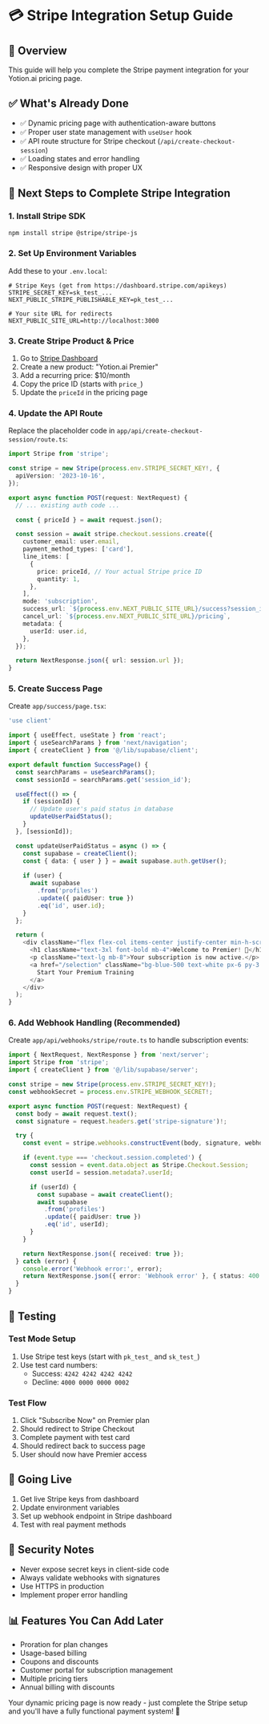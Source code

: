 # 💳 Stripe Integration Setup Guide

## 🎯 Overview
This guide will help you complete the Stripe payment integration for your Yotion.ai pricing page.

## ✅ What's Already Done
- ✅ Dynamic pricing page with authentication-aware buttons
- ✅ Proper user state management with `useUser` hook
- ✅ API route structure for Stripe checkout (`/api/create-checkout-session`)
- ✅ Loading states and error handling
- ✅ Responsive design with proper UX

## 🔧 Next Steps to Complete Stripe Integration

### 1. Install Stripe SDK
```bash
npm install stripe @stripe/stripe-js
```

### 2. Set Up Environment Variables
Add these to your `.env.local`:
```env
# Stripe Keys (get from https://dashboard.stripe.com/apikeys)
STRIPE_SECRET_KEY=sk_test_...
NEXT_PUBLIC_STRIPE_PUBLISHABLE_KEY=pk_test_...

# Your site URL for redirects
NEXT_PUBLIC_SITE_URL=http://localhost:3000
```

### 3. Create Stripe Product & Price
1. Go to [Stripe Dashboard](https://dashboard.stripe.com/products)
2. Create a new product: "Yotion.ai Premier"
3. Add a recurring price: $10/month
4. Copy the price ID (starts with `price_`)
5. Update the `priceId` in the pricing page

### 4. Update the API Route
Replace the placeholder code in `app/api/create-checkout-session/route.ts`:

```typescript
import Stripe from 'stripe';

const stripe = new Stripe(process.env.STRIPE_SECRET_KEY!, {
  apiVersion: '2023-10-16',
});

export async function POST(request: NextRequest) {
  // ... existing auth code ...

  const { priceId } = await request.json();

  const session = await stripe.checkout.sessions.create({
    customer_email: user.email,
    payment_method_types: ['card'],
    line_items: [
      {
        price: priceId, // Your actual Stripe price ID
        quantity: 1,
      },
    ],
    mode: 'subscription',
    success_url: `${process.env.NEXT_PUBLIC_SITE_URL}/success?session_id={CHECKOUT_SESSION_ID}`,
    cancel_url: `${process.env.NEXT_PUBLIC_SITE_URL}/pricing`,
    metadata: {
      userId: user.id,
    },
  });

  return NextResponse.json({ url: session.url });
}
```

### 5. Create Success Page
Create `app/success/page.tsx`:
```typescript
'use client'

import { useEffect, useState } from 'react';
import { useSearchParams } from 'next/navigation';
import { createClient } from '@/lib/supabase/client';

export default function SuccessPage() {
  const searchParams = useSearchParams();
  const sessionId = searchParams.get('session_id');

  useEffect(() => {
    if (sessionId) {
      // Update user's paid status in database
      updateUserPaidStatus();
    }
  }, [sessionId]);

  const updateUserPaidStatus = async () => {
    const supabase = createClient();
    const { data: { user } } = await supabase.auth.getUser();
    
    if (user) {
      await supabase
        .from('profiles')
        .update({ paidUser: true })
        .eq('id', user.id);
    }
  };

  return (
    <div className="flex flex-col items-center justify-center min-h-screen">
      <h1 className="text-3xl font-bold mb-4">Welcome to Premier! 🎉</h1>
      <p className="text-lg mb-8">Your subscription is now active.</p>
      <a href="/selection" className="bg-blue-500 text-white px-6 py-3 rounded-lg">
        Start Your Premium Training
      </a>
    </div>
  );
}
```

### 6. Add Webhook Handling (Recommended)
Create `app/api/webhooks/stripe/route.ts` to handle subscription events:
```typescript
import { NextRequest, NextResponse } from 'next/server';
import Stripe from 'stripe';
import { createClient } from '@/lib/supabase/server';

const stripe = new Stripe(process.env.STRIPE_SECRET_KEY!);
const webhookSecret = process.env.STRIPE_WEBHOOK_SECRET!;

export async function POST(request: NextRequest) {
  const body = await request.text();
  const signature = request.headers.get('stripe-signature')!;

  try {
    const event = stripe.webhooks.constructEvent(body, signature, webhookSecret);

    if (event.type === 'checkout.session.completed') {
      const session = event.data.object as Stripe.Checkout.Session;
      const userId = session.metadata?.userId;

      if (userId) {
        const supabase = await createClient();
        await supabase
          .from('profiles')
          .update({ paidUser: true })
          .eq('id', userId);
      }
    }

    return NextResponse.json({ received: true });
  } catch (error) {
    console.error('Webhook error:', error);
    return NextResponse.json({ error: 'Webhook error' }, { status: 400 });
  }
}
```

## 🧪 Testing

### Test Mode Setup
1. Use Stripe test keys (start with `pk_test_` and `sk_test_`)
2. Use test card numbers:
   - Success: `4242 4242 4242 4242`
   - Decline: `4000 0000 0000 0002`

### Test Flow
1. Click "Subscribe Now" on Premier plan
2. Should redirect to Stripe Checkout
3. Complete payment with test card
4. Should redirect back to success page
5. User should now have Premier access

## 🚀 Going Live
1. Get live Stripe keys from dashboard
2. Update environment variables
3. Set up webhook endpoint in Stripe dashboard
4. Test with real payment methods

## 🔐 Security Notes
- Never expose secret keys in client-side code
- Always validate webhooks with signatures
- Use HTTPS in production
- Implement proper error handling

## 📊 Features You Can Add Later
- Proration for plan changes
- Usage-based billing
- Coupons and discounts
- Customer portal for subscription management
- Multiple pricing tiers
- Annual billing with discounts

Your dynamic pricing page is now ready - just complete the Stripe setup and you'll have a fully functional payment system! 🎉 